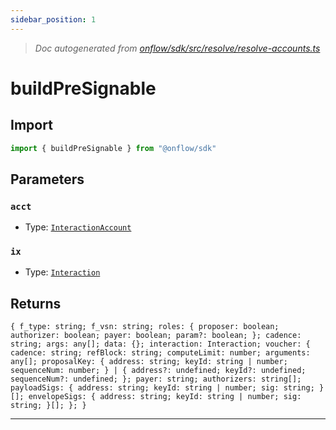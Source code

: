 ```yaml
---
sidebar_position: 1
---
```


> _Doc autogenerated from [onflow/sdk/src/resolve/resolve-accounts.ts](https://github.com/onflow/fcl-js/tree/master/packages/sdk/src/resolve/resolve-accounts.ts)_

# buildPreSignable


## Import

```typescript
import { buildPreSignable } from "@onflow/sdk"
```


## Parameters

### `acct` 
- Type: [`InteractionAccount`](../types#interactionaccount)


### `ix` 
- Type: [`Interaction`](../types#interaction)



## Returns

`{ f_type: string; f_vsn: string; roles: { proposer: boolean; authorizer: boolean; payer: boolean; param?: boolean; }; cadence: string; args: any[]; data: {}; interaction: Interaction; voucher: { cadence: string; refBlock: string; computeLimit: number; arguments: any[]; proposalKey: { address: string; keyId: string | number; sequenceNum: number; } | { address?: undefined; keyId?: undefined; sequenceNum?: undefined; }; payer: string; authorizers: string[]; payloadSigs: { address: string; keyId: string | number; sig: string; }[]; envelopeSigs: { address: string; keyId: string | number; sig: string; }[]; }; }`


---
